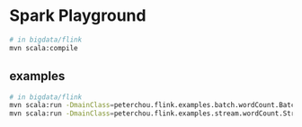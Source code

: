 # Spark Playground

``` bash
# in bigdata/flink
mvn scala:compile
```

## examples

``` bash
# in bigdata/flink
mvn scala:run -DmainClass=peterchou.flink.examples.batch.wordCount.BatchWordCount
mvn scala:run -DmainClass=peterchou.flink.examples.stream.wordCount.StreamWordCount -DaddArgs="--host|localhost|--port|9999"
```
